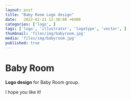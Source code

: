 ```yaml
---
layout: post
title: "Baby Room Logo design"
date:   2022-02-21 12:30:00 +0400
categories: ['logo', ]
tags: ['logo', 'illustrator', 'logotype', 'vector', ]
thumbnail: 'files/img/babyroom.jpg'
media: 'files/img/babyroom.jpg'
published: true
---
```

# Baby Room

**Logo design** for Baby Room group.

I hope you like it!
